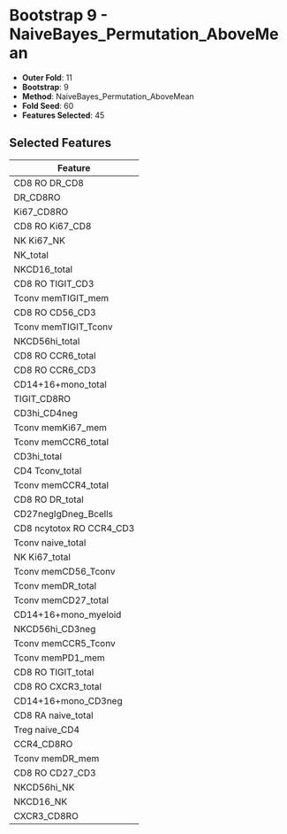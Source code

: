 # Bootstrap 9 - NaiveBayes_Permutation_AboveMean

- **Outer Fold**: 11
- **Bootstrap**: 9
- **Method**: NaiveBayes_Permutation_AboveMean
- **Fold Seed**: 60
- **Features Selected**: 45

## Selected Features

| Feature |
|---------|
| CD8 RO DR_CD8 |
| DR_CD8RO |
| Ki67_CD8RO |
| CD8 RO Ki67_CD8 |
| NK Ki67_NK |
| NK_total |
| NKCD16_total |
| CD8 RO TIGIT_CD3 |
| Tconv memTIGIT_mem |
| CD8 RO CD56_CD3 |
| Tconv memTIGIT_Tconv |
| NKCD56hi_total |
| CD8 RO CCR6_total |
| CD8 RO CCR6_CD3 |
| CD14+16+mono_total |
| TIGIT_CD8RO |
| CD3hi_CD4neg |
| Tconv memKi67_mem |
| Tconv memCCR6_total |
| CD3hi_total |
| CD4 Tconv_total |
| Tconv memCCR4_total |
| CD8 RO DR_total |
| CD27negIgDneg_Bcells |
| CD8 ncytotox RO CCR4_CD3 |
| Tconv naive_total |
| NK Ki67_total |
| Tconv memCD56_Tconv |
| Tconv memDR_total |
| Tconv memCD27_total |
| CD14+16+mono_myeloid |
| NKCD56hi_CD3neg |
| Tconv memCCR5_Tconv |
| Tconv memPD1_mem |
| CD8 RO TIGIT_total |
| CD8 RO CXCR3_total |
| CD14+16+mono_CD3neg |
| CD8 RA naive_total |
| Treg naive_CD4 |
| CCR4_CD8RO |
| Tconv memDR_mem |
| CD8 RO CD27_CD3 |
| NKCD56hi_NK |
| NKCD16_NK |
| CXCR3_CD8RO |
